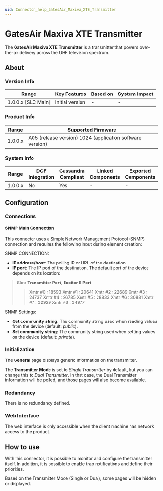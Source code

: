 ```yaml
---
uid: Connector_help_GatesAir_Maxiva_XTE_Transmitter
---
```


# GatesAir Maxiva XTE Transmitter

The **GatesAir Maxiva XTE Transmitter** is a transmitter that powers over-the-air delivery across the UHF television spectrum.

## About

### Version Info

| **Range**            | **Key Features** | **Based on** | **System Impact** |
|----------------------|------------------|--------------|-------------------|
| 1.0.0.x \[SLC Main\] | Initial version  | \-           | \-                |

### Product Info

| **Range** | **Supported Firmware**                                    |
|-----------|-----------------------------------------------------------|
| 1.0.0.x   | A05 (release version) 1024 (application software version) |

### System Info

| **Range** | **DCF Integration** | **Cassandra Compliant** | **Linked Components** | **Exported Components** |
|-----------|---------------------|-------------------------|-----------------------|-------------------------|
| 1.0.0.x   | No                  | Yes                     | \-                    | \-                      |

## Configuration

### Connections

#### SNMP Main Connection

This connector uses a Simple Network Management Protocol (SNMP) connection and requires the following input during element creation:

SNMP CONNECTION:

- **IP address/host**: The polling IP or URL of the destination.
- **IP port**: The IP port of the destination. The default port of the device depends on its location:

> Slot: **Transmitter Port**, **Exciter B Port**
>
> > Xmtr \#0 : 18593
> > Xmtr \#1 : 20641
> > Xmtr \#2 : 22689
> > Xmtr \#3 : 24737
> > Xmtr \#4 : 26785
> > Xmtr \#5 : 28833
> > Xmtr \#6 : 30881
> > Xmtr \#7 : 32929
> > Xmtr \#8 : 34977

SNMP Settings:

- **Get community string**: The community string used when reading values from the device (default: *public*).
- **Set community string**: The community string used when setting values on the device (default: *private*).

### Initialization

The **General** page displays generic information on the transmitter.

The **Transmitter Mode** is set to *Single Transmitter* by default, but you can change this to *Dual Transmitter*. In that case, the Dual Transmitter information will be polled, and those pages will also become available.

### Redundancy

There is no redundancy defined.

### Web Interface

The web interface is only accessible when the client machine has network access to the product.

## How to use

With this connector, it is possible to monitor and configure the transmitter itself. In addition, it is possible to enable trap notifications and define their priorities.

Based on the Transmitter Mode (Single or Dual), some pages will be hidden or displayed.
